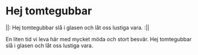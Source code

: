 # Hej tomtegubbar
||: Hej tomtegubbar slå i glasen
och låt oss lustiga vara. :||

En liten tid vi leva här
med mycket möda och stort besvär.
Hej tomtegubbar slå i glasen
och låt oss lustiga vara.